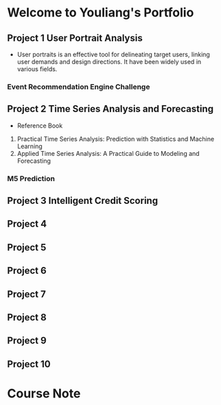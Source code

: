 # Welcome to Youliang's Portfolio


## Project 1 User Portrait Analysis
+ User portraits is an effective tool for delineating target users, linking user demands and design directions. It  have been widely used in various fields.
### Event Recommendation Engine Challenge

## Project 2 Time Series Analysis and Forecasting
+ Reference Book
1. Practical Time Series Analysis: Prediction with Statistics and Machine Learning
2. Applied Time Series Analysis: A Practical Guide to Modeling and Forecasting

### 
### M5 Prediction

## Project 3 Intelligent Credit Scoring

## Project 4 

## Project 5

## Project 6

## Project 7

## Project 8

## Project 9

## Project 10



# Course Note

